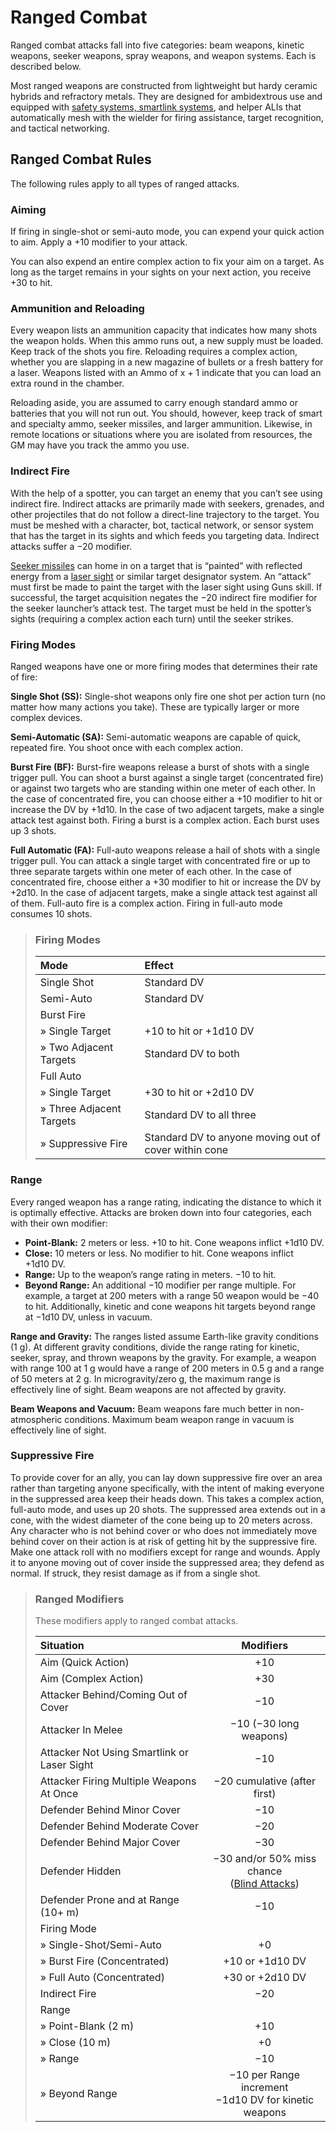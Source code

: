 # Ranged Combat

Ranged combat attacks fall into five categories: beam weapons, kinetic weapons, seeker weapons, spray weapons, and weapon systems. Each is described below.

Most ranged weapons are constructed from lightweight but hardy ceramic hybrids and refractory metals. They are designed for ambidextrous use and equipped with [safety systems, smartlink systems](13-weapon-accessories.md), and helper ALIs that automatically mesh with the wielder for firing assistance, target recognition, and tactical networking.

## Ranged Combat Rules

The following rules apply to all types of ranged attacks.

<!--order-->
### Aiming

If firing in single-shot or semi-auto mode, you can expend your quick action to aim. Apply a +10 modifier to your attack.

You can also expend an entire complex action to fix your aim on a target. As long as the target remains in your sights on your next action, you receive +30 to hit.

### Ammunition and Reloading

Every weapon lists an ammunition capacity that indicates how many shots the weapon holds. When this ammo runs out, a new supply must be loaded. Keep track of the shots you fire. Reloading requires a complex action, whether you are slapping in a new magazine of bullets or a fresh battery for a laser. Weapons listed with an Ammo of x + 1 indicate that you can load an extra round in the chamber.

Reloading aside, you are assumed to carry enough standard ammo or batteries that you will not run out. You should, however, keep track of smart and specialty ammo, seeker missiles, and larger ammunition. Likewise, in remote locations or situations where you are isolated from resources, the GM may have you track the ammo you use.

### Indirect Fire

With the help of a spotter, you can target an enemy that you can’t see using indirect fire. Indirect attacks are primarily made with seekers, grenades, and other projectiles that do not follow a direct-line trajectory to the target. You must be meshed with a character, bot, tactical network, or sensor system that has the target in its sights and which feeds you targeting data. Indirect attacks suffer a −20 modifier.

[Seeker missiles](10-seeker-weapons-and-grenades.md) can home in on a target that is “painted” with reflected energy from a [laser sight](13-weapon-accessories.md) or similar target designator system. An “attack” must first be made to paint the target with the laser sight using Guns skill. If successful, the target acquisition negates the −20 indirect fire modifier for the seeker launcher’s attack test. The target must be held in the spotter’s sights (requiring a complex action each turn) until the seeker strikes.

### Firing Modes

Ranged weapons have one or more firing modes that determines their rate of fire:

**Single Shot (SS):** Single-shot weapons only fire one shot per action turn (no matter how many actions you take). These are typically larger or more complex devices.

**Semi-Automatic (SA):** Semi-automatic weapons are capable of quick, repeated fire. You shoot once with each complex action.

**Burst Fire (BF):** Burst-fire weapons release a burst of shots with a single trigger pull. You can shoot a burst against a single target (concentrated fire) or against two targets who are standing within one meter of each other. In the case of concentrated fire, you can choose either a +10 modifier to hit or increase the DV by +1d10. In the case of two adjacent targets, make a single attack test against both. Firing a burst is a complex action. Each burst uses up 3 shots.

**Full Automatic (FA):** Full-auto weapons release a hail of shots with a single trigger pull. You can attack a single target with concentrated fire or up to three separate targets within one meter of each other. In the case of concentrated fire, choose either a +30 modifier to hit or increase the DV by +2d10. In the case of adjacent targets, make a single attack test against all of them. Full-auto fire is a complex action. Firing in full-auto mode consumes 10 shots.

<blockquote class="table">

<!--order-union-->
### Firing Modes

| Mode                                               | Effect                                                |
| :------------------------------------------------- | :---------------------------------------------------- |
| Single Shot                                        | Standard DV                                           |
| Semi-Auto                                          | Standard DV                                           |
| Burst Fire                                         |                                                       |
| <div class="indent">» Single Target</div>          | +10 to hit or +1d10&nbsp;DV                           |
| <div class="indent">» Two Adjacent Targets</div>   | Standard DV to both                                   |
| Full Auto                                          |                                                       |
| <div class="indent">» Single Target</div>          | +30 to hit or +2d10&nbsp;DV                           |
| <div class="indent">» Three Adjacent Targets</div> | Standard DV to all three                              |
| <div class="indent">» Suppressive Fire</div>       | Standard DV to anyone moving out of cover within cone |

</blockquote>

### Range

Every ranged weapon has a range rating, indicating the distance to which it is optimally effective. Attacks are broken down into four categories, each with their own modifier:

- **Point-Blank:** 2 meters or less. +10 to hit. Cone weapons inflict +1d10&nbsp;DV.
- **Close:** 10 meters or less. No modifier to hit. Cone weapons inflict +1d10&nbsp;DV.
- **Range:** Up to the weapon’s range rating in meters. −10 to hit.
- **Beyond Range:** An additional −10 modifier per range multiple. For example, a target at 200 meters with a range 50 weapon would be −40 to hit. Additionally, kinetic and cone weapons hit targets beyond range at −1d10&nbsp;DV, unless in vacuum.

**Range and Gravity:** The ranges listed assume Earth-like gravity conditions (1&nbsp;g). At different gravity conditions, divide the range rating for kinetic, seeker, spray, and thrown weapons by the gravity. For example, a weapon with range 100 at 1&nbsp;g would have a range of 200 meters in 0.5&nbsp;g and a range of 50 meters at 2&nbsp;g. In microgravity/zero g, the maximum range is effectively line of sight. Beam weapons are not affected by gravity.

**Beam Weapons and Vacuum:** Beam weapons fare much better in non-atmospheric conditions. Maximum beam weapon range in vacuum is effectively line of sight.

### Suppressive Fire

To provide cover for an ally, you can lay down suppressive fire over an area rather than targeting anyone specifically, with the intent of making everyone in the suppressed area keep their heads down. This takes a complex action, full-auto mode, and uses up 20 shots. The suppressed area extends out in a cone, with the widest diameter of the cone being up to 20 meters across. Any character who is not behind cover or who does not immediately move behind cover on their action is at risk of getting hit by the suppressive fire. Make one attack roll with no modifiers except for range and wounds. Apply it to anyone moving out of cover inside the suppressed area; they defend as normal. If struck, they resist damage as if from a single shot.

<!--order-end-->

<blockquote class="table">

### Ranged Modifiers

These modifiers apply to ranged combat attacks.

<!--order-->
| Situation                                                               |                                      Modifiers                                       |
| :---------------------------------------------------------------------- | :----------------------------------------------------------------------------------: |
| Aim (Quick Action)                                                      |                                         +10                                          |
| <!--order-union-->Aim (Complex Action)                                  |                                         +30                                          |
| Attacker Behind/Coming Out of Cover                                     |                                         −10                                          |
| Attacker In Melee                                                       |                                −10 (−30 long weapons)                                |
| Attacker Not Using Smartlink or Laser Sight                             |                                         −10                                          |
| Attacker Firing Multiple Weapons At Once                                |                             −20 cumulative (after first)                             |
| Defender Behind Minor Cover                                             |                                         −10                                          |
| <!--order-union-->Defender Behind Moderate Cover                        |                                         −20                                          |
| <!--order-union-->Defender Behind Major Cover                           |                                         −30                                          |
| Defender Hidden                                                         | −30 and/or 50% miss chance<br>([Blind Attacks](15-special-attacks.md#blind-attacks)) |
| Defender Prone and at Range (10+ m)                                     |                                         −10                                          |
| Firing Mode                                                             |                                                                                      |
| <!--order-union--><div class="indent">» Single-Shot/Semi-Auto</div>     |                                          +0                                          |
| <!--order-union--><div class="indent">» Burst Fire (Concentrated)</div> |                                 +10 or +1d10&nbsp;DV                                 |
| <!--order-union--><div class="indent">» Full Auto (Concentrated)</div>  |                                 +30 or +2d10&nbsp;DV                                 |
| Indirect Fire                                                           |                                         −20                                          |
| Range                                                                   |                                                                                      |
| <!--order-union--><div class="indent">» Point-Blank (2&nbsp;m)</div>    |                                         +10                                          |
| <!--order-union--><div class="indent">» Close (10&nbsp;m)</div>         |                                          +0                                          |
| <!--order-union--><div class="indent">» Range</div>                     |                                         −10                                          |
| <!--order-union--><div class="indent">» Beyond Range</div>              |             −10 per Range increment<br>−1d10&nbsp;DV for kinetic weapons             |

</blockquote>
